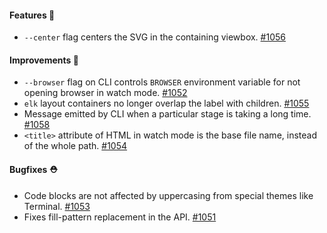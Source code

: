 #### Features 🚀

- `--center` flag centers the SVG in the containing viewbox. [#1056](https://github.com/terrastruct/d2/pull/1056)

#### Improvements 🧹

- `--browser` flag on CLI controls `BROWSER` environment variable for not opening browser in watch mode. [#1052](https://github.com/terrastruct/d2/pull/1052)
- `elk` layout containers no longer overlap the label with children. [#1055](https://github.com/terrastruct/d2/pull/1055)
- Message emitted by CLI when a particular stage is taking a long time. [#1058](https://github.com/terrastruct/d2/pull/1058)
- `<title>` attribute of HTML in watch mode is the base file name, instead of the whole path. [#1054](https://github.com/terrastruct/d2/pull/1054)

#### Bugfixes ⛑️

- Code blocks are not affected by uppercasing from special themes like Terminal. [#1053](https://github.com/terrastruct/d2/pull/1053)
- Fixes fill-pattern replacement in the API. [#1051](https://github.com/terrastruct/d2/pull/1051)
